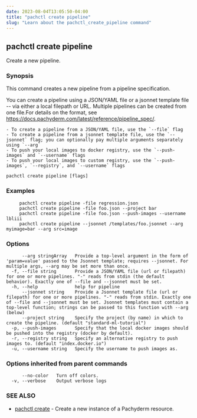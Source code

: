 ```yaml
---
date: 2023-08-04T13:05:50-04:00
title: "pachctl create pipeline"
slug: "Learn about the pachctl_create_pipeline command"
---
```


## pachctl create pipeline

Create a new pipeline.

### Synopsis

This command creates a new pipeline from a pipeline specification. 
 
You can create a pipeline using a JSON/YAML file or a jsonnet template file -- via either a local filepath or URL. Multiple pipelines can be created from one file.For details on the format, see https://docs.pachyderm.com/latest/reference/pipeline_spec/. 
 
	- To create a pipeline from a JSON/YAML file, use the `--file` flag 
	- To create a pipeline from a jsonnet template file, use the `--jsonnet` flag; you can optionally pay multiple arguments separately using `--arg` 
	- To push your local images to docker registry, use the `--push-images` and `--username` flags 
	- To push your local images to custom registry, use the `--push-images`, `--registry`, and `--username` flags 


```
pachctl create pipeline [flags]
```

### Examples

```
	 pachctl create pipeline -file regression.json 
	 pachctl create pipeline -file foo.json --project bar 
	 pachctl create pipeline -file foo.json --push-images --username lbliii 
	 pachctl create pipeline --jsonnet /templates/foo.jsonnet --arg myimage=bar --arg src=image 

```

### Options

```
      --arg stringArray   Provide a top-level argument in the form of 'param=value' passed to the Jsonnet template; requires --jsonnet. For multiple args, --arg may be set more than once.
  -f, --file string       Provide a JSON/YAML file (url or filepath) for one or more pipelines. "-" reads from stdin (the default behavior). Exactly one of --file and --jsonnet must be set.
  -h, --help              help for pipeline
      --jsonnet string    Provide a Jsonnet template file (url or filepath) for one or more pipelines. "-" reads from stdin. Exactly one of --file and --jsonnet must be set. Jsonnet templates must contain a top-level function; strings can be passed to this function with --arg (below)
      --project string    Specify the project (by name) in which to create the pipeline. (default "standard-ml-tutorial")
  -p, --push-images       Specify that the local docker images should be pushed into the registry (docker by default).
  -r, --registry string   Specify an alternative registry to push images to. (default "index.docker.io")
  -u, --username string   Specify the username to push images as.
```

### Options inherited from parent commands

```
      --no-color   Turn off colors.
  -v, --verbose    Output verbose logs
```

### SEE ALSO

* [pachctl create](/commands/pachctl_create/)	 - Create a new instance of a Pachyderm resource.

